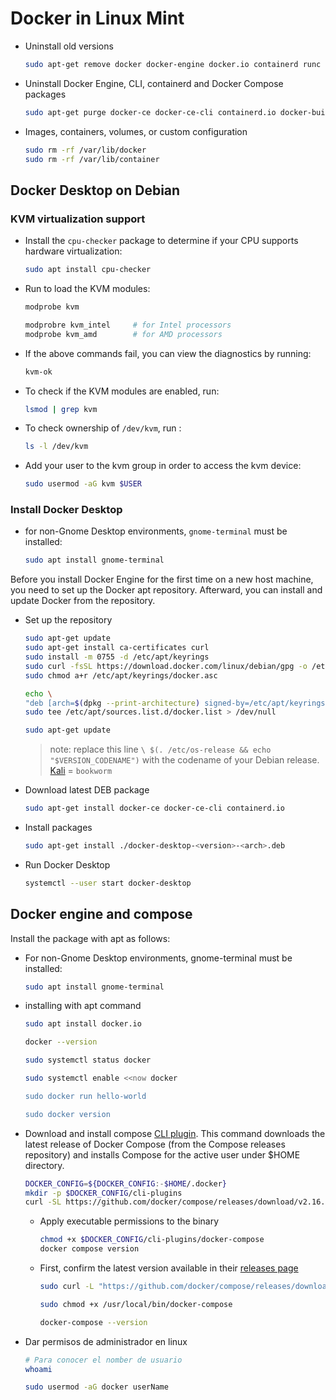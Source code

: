 # Docker in Linux Mint

- Uninstall old versions
    ```sh
    sudo apt-get remove docker docker-engine docker.io containerd runc
    ```

- Uninstall Docker Engine, CLI, containerd and Docker Compose packages
    ```sh
    sudo apt-get purge docker-ce docker-ce-cli containerd.io docker-buildx-plugin docker-compose-plugin docker-ce-rootless-extras
    ```
- Images, containers, volumes, or custom configuration
    ```sh
    sudo rm -rf /var/lib/docker
    sudo rm -rf /var/lib/container
    ```

## Docker Desktop on Debian

### KVM virtualization support

- Install the `cpu-checker` package to determine if your CPU supports hardware virtualization:
    ```sh
    sudo apt install cpu-checker
    ```

- Run to load the KVM modules:
    ```sh
    modprobe kvm

    modprobre kvm_intel     # for Intel processors
    modprobe kvm_amd        # for AMD processors
    ```

- If the above commands fail, you can view the diagnostics by running:

    ```sh
    kvm-ok
    ```
- To check if the KVM modules are enabled, run:
    ```sh
    lsmod | grep kvm
    ```

- To check ownership of `/dev/kvm`, run :
    ```sh
    ls -l /dev/kvm
    ```

- Add your user to the kvm group in order to access the kvm device:
    ```sh
    sudo usermod -aG kvm $USER
    ```

### Install Docker Desktop

- for non-Gnome Desktop environments, `gnome-terminal` must be installed: 
    ```sh
    sudo apt install gnome-terminal
    ```

Before you install Docker Engine for the first time on a new host machine, you need to set up the Docker apt repository. Afterward, you can install and update Docker from the repository.

- Set up the repository
    ```sh
    sudo apt-get update
    sudo apt-get install ca-certificates curl
    sudo install -m 0755 -d /etc/apt/keyrings
    sudo curl -fsSL https://download.docker.com/linux/debian/gpg -o /etc/apt/keyrings/docker.asc
    sudo chmod a+r /etc/apt/keyrings/docker.asc

    echo \
    "deb [arch=$(dpkg --print-architecture) signed-by=/etc/apt/keyrings/docker.asc] https://download.docker.com/linux/debian bookworm stable" | \
    sudo tee /etc/apt/sources.list.d/docker.list > /dev/null

    sudo apt-get update
    ```
    > note: replace this line `\ $(. /etc/os-release && echo "$VERSION_CODENAME")` with the codename of your Debian release. [Kali](https://www.kali.org/docs/containers/installing-docker-on-kali/) = `bookworm`

- Download latest DEB package
    ```sh
    sudo apt-get install docker-ce docker-ce-cli containerd.io
    ```

- Install packages
    ```sh
    sudo apt-get install ./docker-desktop-<version>-<arch>.deb
    ```

- Run Docker Desktop
    ```sh
    systemctl --user start docker-desktop
    ```


## Docker engine and compose

 Install the package with apt as follows:

- For non-Gnome Desktop environments, gnome-terminal must be installed: 
    ```sh
    sudo apt install gnome-terminal
    ```

- installing with apt command
    ```sh
    sudo apt install docker.io 

    docker --version    

    sudo systemctl status docker

    sudo systemctl enable <<now docker

    sudo docker run hello-world     

    sudo docker version
    ```

-   Download and install compose [CLI plugin](https://docs.docker.com/compose/install/linux/#install-the-plugin-manually). This command downloads the latest release of Docker Compose (from the Compose releases repository) and installs Compose for the active user under $HOME directory.

    ```sh
    DOCKER_CONFIG=${DOCKER_CONFIG:-$HOME/.docker}
    mkdir -p $DOCKER_CONFIG/cli-plugins
    curl -SL https://github.com/docker/compose/releases/download/v2.16.0/docker-compose-linux-x86_64 -o $DOCKER_CONFIG/cli-plugins/docker-compose
    ```
    
    - Apply executable permissions to the binary
        ```sh
        chmod +x $DOCKER_CONFIG/cli-plugins/docker-compose
        docker compose version
        ```

    - First, confirm the latest version available in their [releases page](https://github.com/docker/compose/releases/tag/v2.16.0)

        ```sh
        sudo curl -L "https://github.com/docker/compose/releases/download/v2.16.0/docker-compose-$(uname -s)-$(uname -m)" -o /usr/local/bin/docker-compose

        sudo chmod +x /usr/local/bin/docker-compose

        docker-compose --version
        ```


- Dar permisos de administrador en linux
    ```sh
    # Para conocer el nomber de usuario
    whoami

    sudo usermod -aG docker userName
    ```